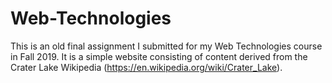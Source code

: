 # Web-Technologies
This is an old final assignment I submitted for my Web Technologies course in Fall 2019. It is a simple website consisting of content derived from the Crater Lake Wikipedia (https://en.wikipedia.org/wiki/Crater_Lake).

